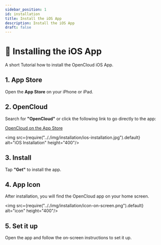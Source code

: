 ```yaml
---
sidebar_position: 1
id: installation
title: Install the iOS App
description: Install the iOS App
draft: false
---
```


# 📱 Installing the iOS App

A short Tutorial how to install the OpenCloud iOS App.

## 1. App Store 
Open the **App Store** on your iPhone or iPad.

## 2. OpenCloud
Search for **"OpenCloud"** or click the following link to go directly to the app:

[OpenCloud on the App Store](https://apps.apple.com/de/app/opencloud-your-data-anywhere/id6743121005)

<img src={require(".././img/installation/ios-installation.jpg").default} alt="iOS Installation" height="400"/>

## 3. Install
Tap **"Get"** to install the app.

## 4. App Icon
After installation, you will find the OpenCloud app on your home screen.

<img src={require(".././img/installation/icon-on-screen.png").default} alt="icon" height="400"/>

## 5. Set it up
Open the app and follow the on-screen instructions to set it up.
